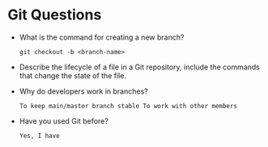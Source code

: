 # Git Questions

- What is the command for creating a new branch?

  `git checkout -b <branch-name>`

- Describe the lifecycle of a file in a Git repository, include the commands that change the state of the file.


- Why do developers work in branches?

  `To keep main/master branch stable
   To work with other members`

- Have you used Git before?

  `Yes, I have`

